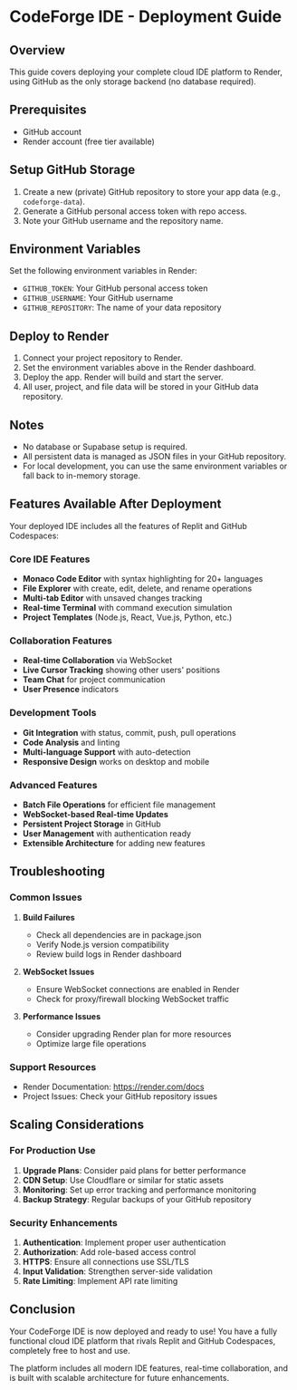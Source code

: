 # CodeForge IDE - Deployment Guide

## Overview
This guide covers deploying your complete cloud IDE platform to Render, using GitHub as the only storage backend (no database required).

## Prerequisites
- GitHub account
- Render account (free tier available)

## Setup GitHub Storage
1. Create a new (private) GitHub repository to store your app data (e.g., `codeforge-data`).
2. Generate a GitHub personal access token with repo access.
3. Note your GitHub username and the repository name.

## Environment Variables
Set the following environment variables in Render:
- `GITHUB_TOKEN`: Your GitHub personal access token
- `GITHUB_USERNAME`: Your GitHub username
- `GITHUB_REPOSITORY`: The name of your data repository

## Deploy to Render
1. Connect your project repository to Render.
2. Set the environment variables above in the Render dashboard.
3. Deploy the app. Render will build and start the server.
4. All user, project, and file data will be stored in your GitHub data repository.

## Notes
- No database or Supabase setup is required.
- All persistent data is managed as JSON files in your GitHub repository.
- For local development, you can use the same environment variables or fall back to in-memory storage.

## Features Available After Deployment

Your deployed IDE includes all the features of Replit and GitHub Codespaces:

### Core IDE Features
- **Monaco Code Editor** with syntax highlighting for 20+ languages
- **File Explorer** with create, edit, delete, and rename operations
- **Multi-tab Editor** with unsaved changes tracking
- **Real-time Terminal** with command execution simulation
- **Project Templates** (Node.js, React, Vue.js, Python, etc.)

### Collaboration Features
- **Real-time Collaboration** via WebSocket
- **Live Cursor Tracking** showing other users' positions
- **Team Chat** for project communication
- **User Presence** indicators

### Development Tools
- **Git Integration** with status, commit, push, pull operations
- **Code Analysis** and linting
- **Multi-language Support** with auto-detection
- **Responsive Design** works on desktop and mobile

### Advanced Features
- **Batch File Operations** for efficient file management
- **WebSocket-based Real-time Updates**
- **Persistent Project Storage** in GitHub
- **User Management** with authentication ready
- **Extensible Architecture** for adding new features

## Troubleshooting

### Common Issues

1. **Build Failures**
   - Check all dependencies are in package.json
   - Verify Node.js version compatibility
   - Review build logs in Render dashboard

2. **WebSocket Issues**
   - Ensure WebSocket connections are enabled in Render
   - Check for proxy/firewall blocking WebSocket traffic

3. **Performance Issues**
   - Consider upgrading Render plan for more resources
   - Optimize large file operations

### Support Resources
- Render Documentation: https://render.com/docs
- Project Issues: Check your GitHub repository issues

## Scaling Considerations

### For Production Use
1. **Upgrade Plans**: Consider paid plans for better performance
2. **CDN Setup**: Use Cloudflare or similar for static assets
3. **Monitoring**: Set up error tracking and performance monitoring
4. **Backup Strategy**: Regular backups of your GitHub repository

### Security Enhancements
1. **Authentication**: Implement proper user authentication
2. **Authorization**: Add role-based access control
3. **HTTPS**: Ensure all connections use SSL/TLS
4. **Input Validation**: Strengthen server-side validation
5. **Rate Limiting**: Implement API rate limiting

## Conclusion

Your CodeForge IDE is now deployed and ready to use! You have a fully functional cloud IDE platform that rivals Replit and GitHub Codespaces, completely free to host and use.

The platform includes all modern IDE features, real-time collaboration, and is built with scalable architecture for future enhancements.